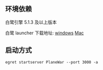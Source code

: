 ## 环境依赖

白鹭引擎 5.1.3 及以上版本

白鹭 launcher 下载地址:
[windows](http://tool.egret-labs.org/EgretLauncher/EgretLauncher-1.0.45.exe)
[Mac](http://tool.egret-labs.org/EgretLauncher/EgretLauncher-1.0.32.dmg)

## 启动方式

```
egret startserver PlaneWar --port 3000 -a
```
